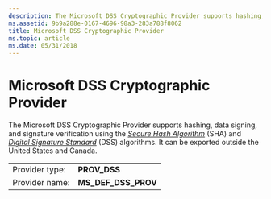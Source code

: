 ```yaml
---
description: The Microsoft DSS Cryptographic Provider supports hashing, data signing, and signature verification using the Secure Hash Algorithm (SHA) and Digital Signature Standard (DSS) algorithms. It can be exported outside the United States and Canada.
ms.assetid: 9b9a288e-0167-4696-98a3-283a788f8062
title: Microsoft DSS Cryptographic Provider
ms.topic: article
ms.date: 05/31/2018
---
```


# Microsoft DSS Cryptographic Provider

The Microsoft DSS Cryptographic Provider supports hashing, data signing, and signature verification using the [*Secure Hash Algorithm*](../secgloss/s-gly.md) (SHA) and [*Digital Signature Standard*](../secgloss/d-gly.md) (DSS) algorithms. It can be exported outside the United States and Canada.



|                |                        |
|----------------|------------------------|
| Provider type: | **PROV\_DSS**          |
| Provider name: | **MS\_DEF\_DSS\_PROV** |



 

 

 
